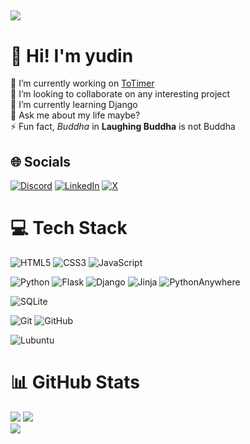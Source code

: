 [![](https://visitcount.itsvg.in/api?id=Yudin101&icon=5&color=0)](https://visitcount.itsvg.in)
---

# 💫 Hi! I'm yudin
🔭 I’m currently working on [ToTimer](https://github.com/Yudin101/ToTimer)<br/>
👯 I’m looking to collaborate on any interesting project<br/>
🌱 I’m currently learning Django<br/>
💬 Ask me about my life maybe?<br/>
⚡ Fun fact, *Buddha* in **Laughing Buddha** is not Buddha

## 🌐 Socials
[![Discord](https://img.shields.io/badge/Discord-%235865F2.svg?style=for-the-badge&logo=discord&logoColor=white)](https://discord.gg/https://discordapp.com/users/781480676049682452)
[![LinkedIn](https://img.shields.io/badge/linkedin-%230077B5.svg?style=for-the-badge&logo=linkedin&logoColor=white)](https://linkedin.com/in/yudin101)
[![X](https://img.shields.io/badge/X-%23000000.svg?style=for-the-badge&logo=X&logoColor=white)](https://x.com/yudin101)

# 💻 Tech Stack
![HTML5](https://img.shields.io/badge/html5-%23E34F26.svg?style=for-the-badge&logo=html5&logoColor=white) 
![CSS3](https://img.shields.io/badge/css3-%231572B6.svg?style=for-the-badge&logo=css3&logoColor=white) 
![JavaScript](https://img.shields.io/badge/javascript-%23323330.svg?style=for-the-badge&logo=javascript&logoColor=%23F7DF1E) 

![Python](https://img.shields.io/badge/python-3670A0?style=for-the-badge&logo=python&logoColor=ffdd54) 
![Flask](https://img.shields.io/badge/flask-%23000.svg?style=for-the-badge&logo=flask&logoColor=white) 
![Django](https://img.shields.io/badge/django-%23092E20.svg?style=for-the-badge&logo=django&logoColor=white) 
![Jinja](https://img.shields.io/badge/jinja-white.svg?style=for-the-badge&logo=jinja&logoColor=black) 
![PythonAnywhere](https://img.shields.io/badge/pythonanywhere-%232F9FD7.svg?style=for-the-badge&logo=pythonanywhere&logoColor=151515) 

![SQLite](https://img.shields.io/badge/sqlite-%2307405e.svg?style=for-the-badge&logo=sqlite&logoColor=white) 

![Git](https://img.shields.io/badge/git-%23F05033.svg?style=for-the-badge&logo=git&logoColor=white) 
![GitHub](https://img.shields.io/badge/github-%23121011.svg?style=for-the-badge&logo=github&logoColor=white)

![Lubuntu](https://img.shields.io/badge/-Lubuntu-%230065C2?style=for-the-badge&logo=lubuntu&logoColor=white)

# 📊 GitHub Stats
![](https://github-readme-stats.vercel.app/api?username=Yudin101&theme=transparent&hide_border=true&include_all_commits=true&count_private=true)
![](https://github-readme-streak-stats.herokuapp.com/?user=Yudin101&theme=transparent&hide_border=true)<br/>
![](https://github-readme-stats.vercel.app/api/top-langs/?username=Yudin101&theme=transparent&hide_border=true&include_all_commits=true&count_private=true&layout=compact)

<!-- Proudly created with GPRM ( https://gprm.itsvg.in ) -->
